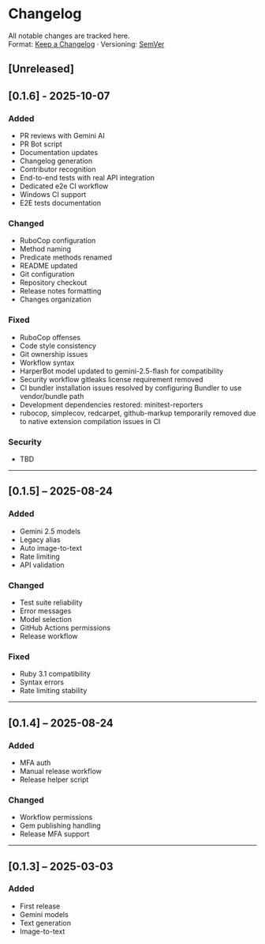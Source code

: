 # Changelog

All notable changes are tracked here.  
Format: [Keep a Changelog](https://keepachangelog.com/en/1.0.0/) · Versioning: [SemVer](https://semver.org/spec/v2.0.0.html)

## [Unreleased]

## [0.1.6] - 2025-10-07

### Added

- PR reviews with Gemini AI
- PR Bot script
- Documentation updates
- Changelog generation
- Contributor recognition
- End-to-end tests with real API integration
- Dedicated e2e CI workflow
- Windows CI support
- E2E tests documentation

### Changed

- RuboCop configuration
- Method naming
- Predicate methods renamed
- README updated
- Git configuration
- Repository checkout
- Release notes formatting
- Changes organization

### Fixed

- RuboCop offenses
- Code style consistency
- Git ownership issues
- Workflow syntax
- HarperBot model updated to gemini-2.5-flash for compatibility
- Security workflow gitleaks license requirement removed
- CI bundler installation issues resolved by configuring Bundler to use vendor/bundle path
- Development dependencies restored: minitest-reporters
- rubocop, simplecov, redcarpet, github-markup temporarily removed due to native extension compilation issues in CI

### Security

- TBD

---

## [0.1.5] – 2025-08-24

### Added

- Gemini 2.5 models
- Legacy alias
- Auto image-to-text
- Rate limiting
- API validation

### Changed

- Test suite reliability
- Error messages
- Model selection
- GitHub Actions permissions
- Release workflow

### Fixed

- Ruby 3.1 compatibility
- Syntax errors
- Rate limiting stability

---

## [0.1.4] – 2025-08-24

### Added

- MFA auth
- Manual release workflow
- Release helper script

### Changed

- Workflow permissions
- Gem publishing handling
- Release MFA support

---

## [0.1.3] – 2025-03-03

### Added

- First release
- Gemini models
- Text generation
- Image-to-text
